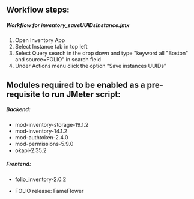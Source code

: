 ## Workflow steps:
##### Workflow for inventory_saveUUIDsInstance.jmx
1. Open Inventory App
2. Select Instance tab in top left
3. Select Query search in the drop down and type "keyword all "Boston" and source=FOLIO" in search field
4. Under Actions menu click the option “Save instances UUIDs”

## Modules required to be enabled as a pre-requisite to run JMeter script:
##### Backend:
- mod-inventory-storage-19.1.2
- mod-inventory-14.1.2
- mod-authtoken-2.4.0
- mod-permissions-5.9.0
- okapi-2.35.2
##### Frontend:
- folio_inventory-2.0.2

- FOLIO release: FameFlower